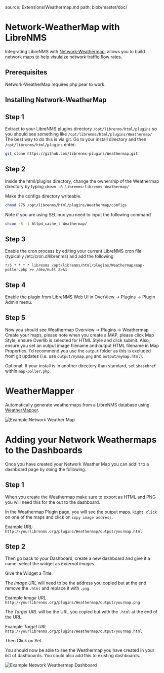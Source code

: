 source: Extensions/Weathermap.md
path: blob/master/doc/

# Network-WeatherMap with LibreNMS

Integrating LibreNMS with [Network-Weathermap](https://network-weathermap.com/), allows you to build network
maps to help visulaize network traffic flow rates.

## Prerequisites

Network-WeatherMap requires php pear to work.

## Installing Network-WeatherMap

## Step 1

Extract to your LibreNMS plugins directory `/opt/librenms/html/plugins`
so you should see something like `/opt/librenms/html/plugins/Weathermap/`
The best way to do this is via git. Go to your install directory and
then `/opt/librenms/html/plugins` enter:
```bash
git clone https://github.com/librenms-plugins/Weathermap.git
```

## Step 2

Inside the html/plugins directory, change the ownership of the
Weathermap directory by typing `chown -R librenms:librenms Weathermap/`

Make the configs directory writeable.

```bash
chmod 775 /opt/librenms/html/plugins/Weathermap/configs
```

Note if you are using SELinux you need to input the following command

```bash
chcon -R -t httpd_cache_t Weathermap/
```

## Step 3

Enable the cron process by editing your current LibreNMS cron file
(typically /etc/cron.d/librenms) and add the following:

```
*/5 * * * * librenms /opt/librenms/html/plugins/Weathermap/map-poller.php >> /dev/null 2>&1
```

## Step 4

Enable the plugin from LibreNMS Web UI in OverView -> Plugins -> Plugin Admin menu.

## Step 5

Now you should see Weathermap Overview -> Plugins -> Weathermap
Create your maps, please note when you create a MAP, please click Map
Style, ensure Overlib is selected for HTML Style and click submit.
Also, ensure you set an output image filename and output HTML filename in Map Properties.
I'd recommend you use the `output` folder as this is excluded from git
updates (i.e. use `output/mymap.png` and `output/mymap.html`).

Optional: If your install is in another directory than standard, set
`$basehref` within `map-poller.php`.

# WeatherMapper

Automatically generate weathermaps from a LibreNMS database using [WeatherMapper](https://github.com/pblasquez/weathermapper).

![Example Network Weather Map](/img/network-weather-map.png)

# Adding your Network Weathermaps to the Dashboards

Once you have created your Network Weather Map you can add it to a
dashboard page by doing the following.

## Step 1

When you create the Weathermap make sure to export as HTML and PNG you
will need this for the out to the dashboard.

In the Weathermap Plugin page, you will see the output maps. `Right
click` on one of the maps and click on `copy image address`.

Example URL: `http://yourlibrenms.org/plugins/Weathermap/output/yourmap.html`

## Step 2

Then go back to your Dashboard, create a new dashboard and give it a
name. select the widget as *External Images*.

Give the Widget a Title.

The *Image URL* will need to be the address you copied but at the end
remove the `.html` and replace it with `.png`

Example  *Image URL* `http://yourlibrenms.org/plugins/Weathermap/output/yourmap.png`

The *Target URL* will be the URL you copied but with the `.html` at
the end of the URL.

Example *Target URL* `http://yourlibrenms.org/plugins/Weathermap/output/yourmap.html`

Then Click on Set

You should now be able to see the Weathermap you have created in your
list of dashboards. You could also add this to existing dashboards.

![Example Network Weathermap Dashboard](/img/network-weathermap-dashboard.png)
